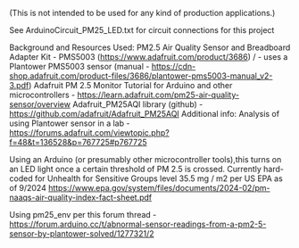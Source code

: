 (This is not intended to be used for any kind of production applications.)

See ArduinoCircuit_PM25_LED.txt for circuit connections for this project

Background and Resources Used:
PM2.5 Air Quality Sensor and Breadboard Adapter Kit - PMS5003 (https://www.adafruit.com/product/3686) /  - uses a Plantower PMS5003 sensor (manual - https://cdn-shop.adafruit.com/product-files/3686/plantower-pms5003-manual_v2-3.pdf)
Adafruit PM 2.5 Monitor Tutorial for Arduino and other microcontrollers  - https://learn.adafruit.com/pm25-air-quality-sensor/overview
Adafruit_PM25AQI library (github) - https://github.com/adafruit/Adafruit_PM25AQI
Additional info: Analysis of using Plantower sensor in a lab - https://forums.adafruit.com/viewtopic.php?f=48&t=136528&p=767725#p767725
 
Using an Arduino (or presumably other microcontroller tools),this turns on an LED light once a certain threshold of PM 2.5 is crossed. Currently hard-coded for Unhealth for Sensitive Groups level
 35.5 mg / m2 per US EPA as of 9/2024 https://www.epa.gov/system/files/documents/2024-02/pm-naaqs-air-quality-index-fact-sheet.pdf

Using pm25_env per this forum thread - https://forum.arduino.cc/t/abnormal-sensor-readings-from-a-pm2-5-sensor-by-plantower-solved/1277321/2

